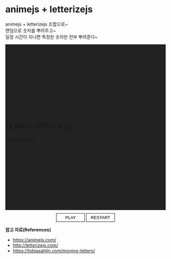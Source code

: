 # animejs + letterizejs

animejs + letterizejs 조합으로~<br>
랜덤으로 숫자를 뿌려주고~<br>
일정 시간이 지나면 특정한 숫자만 전부 뿌려준다~

<div class="random">
  <h1 class="random__letters">
    <span
      v-for="(item, index) in randomLetters"
      :key="index"
      :class="['letters', `letters-${index + 1}`]"
    >
      {{ item.letters }}
    </span>
  </h1>
  <div class="random__group">
    <p
      v-for="(item, index) in randomValue"
      :key="index"
      :class="['random__item', { 'is-active': active }]"
    >
      {{ item.value }}
    </p>
  </div>
</div>

<div class="controller">
  <button type="button" class="button play">PLAY</button>
  <button type="button" class="button restart">RESTART</button>
</div>

**참고 자료(References)**
* <https://animejs.com/>
* <http://letterizejs.com/>
* <https://tobiasahlin.com/moving-letters/>

<div :class="['g-cursor', {'g-cursor_hover': hover}, {'g-cursor_hide': hideCursor}]">
  <div :style="cursorCircle" class="g-cursor__circle"></div>
  <div class="g-cursor__point" ref="point" :style="cursorPoint"></div>
</div>

<script>
import Letterize from 'letterizejs';
import anime from 'animejs/lib/anime.es.js';
export default {
  name: 'random',
  data() {
    return {
      xChild: 0,
      yChild: 0,
      xParent: 0,
      yParent: 0,
      hover: false,
      hideCursor: true,
      autoplay: false,
      active: false,
      randomLetters: [
        {
          letters: 'Ready'
        },
        {
          letters: 'Set'
        },
        {
          letters: 'Go!'
        }
      ],
      randomValue: [
        {
          value: '01 01 01 01 01 01 01 01 01 01'
        },
        {
          value: '02 02 02 02 02 02 02 02 02 02'
        },
        {
          value: '03 03 03 03 03 03 03 03 03 03'
        },
        {
          value: '04 04 04 04 04 04 04 04 04 04'
        },
        {
          value: '05 05 05 05 05 05 05 05 05 05'
        },
        {
          value: '06 06 06 06 06 06 06 06 06 06'
        },
        {
          value: '07 07 07 07 07 07 07 07 07 07'
        },
        {
          value: '08 08 08 08 08 08 08 08 08 08'
        },
        {
          value: '09 09 09 09 09 09 09 09 09 09'
        },
        {
          value: '10 10 10 10 10 10 10 10 10 10'
        },
        {
          value: '11 11 11 11 11 11 11 11 11 11'
        },
        {
          value: '12 12 12 12 12 12 12 12 12 12'
        },
        {
          value: '13 13 13 13 13 13 13 13 13 13'
        },
        {
          value: '14 14 14 14 14 14 14 14 14 14'
        },
        {
          value: '15 15 15 15 15 15 15 15 15 15'
        }
      ]
    }
  },
  computed: {
    cursorCircle() {
      return `transform: translateX(${this.xParent}px) translateY(${this.yParent}px) translateZ(0) translate3d(0, 0, 0);`
    },
    cursorPoint() {
      return `transform: translateX(${this.xChild - 3}px) translateY(${this.yChild - 3}px) translateZ(0) translate3d(0, 0, 0);`
    }
  },
  mounted() {
    this.hideCursor = false;
    document.addEventListener('mousemove', this.moveCursor);
    document.addEventListener('mouseleave', e => {
      this.hideCursor = true;
    });
    document.addEventListener('mouseenter', e => {
      this.hideCursor = false;
    });
    document.querySelector('.play').onclick = e => {
      this.autoplay = true;
      this.playLetters();
    };
  },
  methods: {
    moveCursor(e) {
      this.xChild = e.clientX;
      this.yChild = e.clientY;
      setTimeout(() => {
        this.xParent = e.clientX - 18;
        this.yParent = e.clientY - 18;
      }, 100);
    },
    playLetters() {
      const setLetters = {};
      setLetters.opacityIn = [0, 1];
      setLetters.scaleIn = [0.2, 1];
      setLetters.scaleOut = 3;
      setLetters.durationIn = 800;
      setLetters.durationOut = 600;
      setLetters.delay = 400;
      anime.timeline({
        loop: 1,
        autoplay: this.autoplay,
        // update: function(anim) {
        //   console.log('update');
        // },
        // changeBegin: function(anim) {
        //   console.log('changeBegin');
        // },
        // changeComplete: function(anim) {
        //   console.log('changeComplete', this.active, anim);
        // }
      })
        .add({
          targets: '.letters-1',
          opacity: setLetters.opacityIn,
          scale: setLetters.scaleIn,
          duration: setLetters.durationIn
        }).add({
          targets: '.letters-1',
          opacity: 0,
          scale: setLetters.scaleOut,
          duration: setLetters.durationOut,
          easing: 'easeInExpo',
          delay: setLetters.delay
        }).add({
          targets: '.letters-2',
          opacity: setLetters.opacityIn,
          scale: setLetters.ScaleIn,
          duration: setLetters.durationIn
        }).add({
          targets: '.letters-2',
          opacity: 0,
          scale: setLetters.scaleOut,
          duration: setLetters.durationOut,
          easing: 'easeInExpo',
          delay: setLetters.delay
        }).add({
          targets: '.letters-3',
          opacity: setLetters.opacityIn,
          scale: setLetters.ScaleIn,
          duration: setLetters.durationIn
        }).add({
          targets: '.letters-3',
          opacity: 0,
          scale: setLetters.scaleOut,
          duration: setLetters.durationOut,
          easing: 'easeInExpo',
          delay: setLetters.delay
        }).add({
          targets: '.random__letters',
          opacity: 0,
          duration: 500,
          delay: 500
        }).finished.then(this.logFinished)
      // anime({
      //   targets: randomItemSelector,
      //   scale: [
      //     {value: .1, easing: 'easeOutSine', duration: 500},
      //     {value: 1, easing: 'easeInOutQuad', duration: 1200}
      //   ],
      //   delay: anime.stagger(100, {
      //     grid: [randomItemSelector.list[0].length, randomItemSelector.list.length],
      //     from: 'center'
      //   }),
      //   loop: true
      // });
    },
    logFinished(anime) {
      this.active = true;
      console.log('finished', this.active, anime);
      this.test();
   },
   test() {
    const randomItemSelector = new Letterize({
      targets: '.random__item'
    });
    anime({
      targets: randomItemSelector,
      scale: [
        {value: .1, easing: 'easeOutSine', duration: 500},
        {value: 1, easing: 'easeInOutQuad', duration: 1200}
      ],
      loop: true
    });
   },
    randomValues() {
      const values = this.randomValue;
      values.forEach(e =>
        e.value = values[Math.floor(Math.random() * values.length)].value
      );
    }
  }
}
</script>
<style lang="less">
  html,
  body {
    cursor: none;
  }
  .g-cursor {
    opacity: 1;
    transition: opacity .6s ease;
    &_hide {
      opacity: 0;
      width: 60px;
      height: 60px;
      transition: width .6s ease, height .6s ease;
    }
    &__circle {
      pointer-events: none;
      user-select: none;
      top: 0;
      left: 0;
      position: fixed;
      width: 30px;
      height: 30px;
      border: 1px solid #000;
      border-radius: 100%;
      z-index: 30;
      backface-visibility: hidden;
      transition: opacity .6s ease;
    }
    &__point {
      top: 0;
      left: 0;
      position: fixed;
      width: 3px;
      height: 3px;
      pointer-events: none;
      user-select: none;
      border-radius: 100%;
      background: #000;
      z-index: 40;
      backface-visibility: hidden;
      will-change: transform;
    }
    &_hover {
      .g-cursor__circle {
        opacity: 0;
        width: 60px;
        height: 60px;
        transition: width .6s ease,
          height .6s ease,
          opacity .6s ease;
      }
    }
  }
  .random {
    box-sizing: border-box;
    position: relative;
    padding: 5vh 0;
    background-color: #222;
    font-family: "Khula", sans-serif;
    overflow: hidden;
    span {
      display: block;
    }
    &__letters {
      position: absolute;
      top: 50%;
      left: 50%;
      width: 100%;
      margin: 0;
      color: #fff;
      font-size: 4.5em;
      text-align: center;
      font-weight: 900;
      transform: translate(-50%, -50%);
      .letters {
        position: absolute;
        top: -60px;
        left: -60px;
        right: -60px;
        opacity: 0;
        margin: auto;
      }
    }
    &__group {
      display: flex;
      align-items: center;
      justify-content: center;
      flex-wrap: wrap;
      width: 45vh;
      margin: 0 auto;
      text-align: center;
    }
    &__item {
      opacity: 0;
      display: inline-flex;
      margin: 0;
      color: #fff;
      font-size: 1vw;
      letter-spacing: 6px;
      line-height: 1.2;
      text-align: center;
      text-transform: uppercase;
      &.is-active {
        opacity: 1;
      }
    }
  }
  .controller {
    margin-top: 10px;
    text-align: center;
    .button {
      min-width: 90px;
      padding: 5px;
      background: none;
      border: 1px solid #000;
      cursor: none;
    }
  }
</style>
